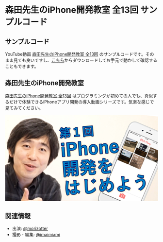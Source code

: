 # 森田先生のiPhone開発教室 全13回 サンプルコード

## サンプルコード

YouTube動画 [森田先生のiPhone開発教室 全13回](https://www.youtube.com/playlist?list=PL6kPaLFdwqq6b0jV0CkaVpW37oKKFOxkt) のサンプルコードです。そのまま見ても良いですし、[こちら](https://github.com/morizotter/PhotoDiary/archive/master.zip)からダウンロードしてお手元で動かして確認することもできます。

## 森田先生のiPhone開発教室

[森田先生のiPhone開発教室 全13回](https://www.youtube.com/playlist?list=PL6kPaLFdwqq6b0jV0CkaVpW37oKKFOxkt) はプログラミングが初めての人でも、真似するだけで体験できるiPhoneアプリ開発の導入動画シリーズです。気楽な感じで見てみてください。

![image](misc/classroom1.jpg)

## 関連情報

- 出演: [@morizotter](https://twitter.com/morizotter)
- 撮影・編集: [@imaimiami](https://twitter.com/imaimiami)
